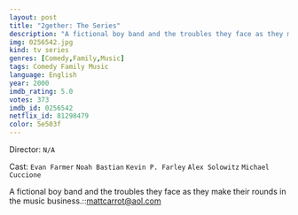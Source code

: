 ```yaml
---
layout: post
title: "2gether: The Series"
description: "A fictional boy band and the troubles they face as they make their rounds in the music business.::<mattcarrot@aol.com>.."
img: 0256542.jpg
kind: tv series
genres: [Comedy,Family,Music]
tags: Comedy Family Music 
language: English
year: 2000
imdb_rating: 5.0
votes: 373
imdb_id: 0256542
netflix_id: 81298479
color: 5e503f
---
```

Director: `N/A`  

Cast: `Evan Farmer` `Noah Bastian` `Kevin P. Farley` `Alex Solowitz` `Michael Cuccione` 

A fictional boy band and the troubles they face as they make their rounds in the music business.::<mattcarrot@aol.com>